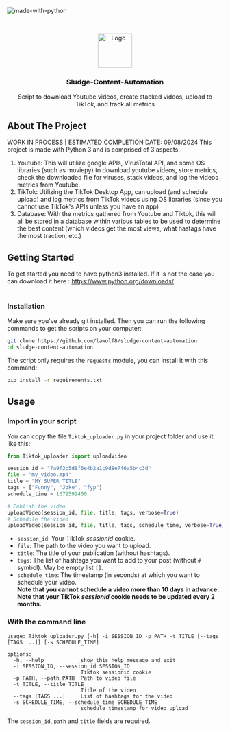 ![made-with-python](https://img.shields.io/badge/Made%20with-Python3-brightgreen) 

<!-- LOGO -->
<br />
<p align="center">
  <img src="https://user-images.githubusercontent.com/54740007/212677385-8f453f16-06fd-41e2-83a6-8a25d5435418.png" alt="Logo" width="80" height="80">

  <h3 align="center">Sludge-Content-Automation</h3>

  <p align="center">
    Script to download Youtube videos, create stacked videos, upload to TikTok, and track all metrics
    <br />
    </p>
</p>


## About The Project
WORK IN PROCESS | ESTIMATED COMPLETION DATE: 09/08/2024
This project is made with Python 3 and is comprised of 3 aspects.

1. Youtube: This will utilize google APIs, VirusTotal API, and some OS libraries (such as moviepy) to download youtube videos, store metrics, check the downloaded file for viruses, stack videos, and log the videos metrics from Youtube.
2. TikTok: Utilizing the TikTok Desktop App, can upload (and schedule upload) and log metrics from TikTok videos using OS libraries (since you cannot use TikTok's APIs unless you have an app)
3. Database: With the metrics gathered from Youtube and Tiktok, this will all be stored in a database within various tables to be used to determine the best content (which videos get the most views, what hastags have the most traction, etc.)

## Getting Started
To get started you need to have python3 installed. If it is not the case you can download it here : https://www.python.org/downloads/<br><br>


### Installation
Make sure you've already git installed. Then you can run the following commands to get the scripts on your computer:
   ```sh
   git clone https://github.com/lawolf8/sludge-content-automation
   cd sludge-content-automation
   ```
The script only requires the `requests` module, you can install it with this command:
```sh
pip install -r requirements.txt
```
   
## Usage
### Import in your script
You can copy the file `Tiktok_uploader.py` in your project folder and use it like this:
```python
from Tiktok_uploader import uploadVideo

session_id = "7a9f3c5d8f6e4b2a1c9d8e7f6a5b4c3d"
file = "my_video.mp4"
title = "MY SUPER TITLE"
tags = ["Funny", "Joke", "fyp"]
schedule_time = 1672592400

# Publish the video
uploadVideo(session_id, file, title, tags, verbose=True)
# Schedule the video
uploadVideo(session_id, file, title, tags, schedule_time, verbose=True)
```
- `session_id`: Your TikTok *sessionid* cookie.<br>
- `file`: The path to the video you want to upload.<br>
- `title`: The title of your publication (without hashtags).<br>
- `tags`: The list of hashtags you want to add to your post (without `#` symbol). May be empty list `[]`.<br>
- `schedule_time`: The timestamp (in seconds) at which you want to schedule your video.<br>
**Note that you cannot schedule a video more than 10 days in advance.**<br>
**Note that your TikTok *sessionid* cookie needs to be updated every 2 months.**

### With the command line
```
usage: Tiktok_uploader.py [-h] -i SESSION_ID -p PATH -t TITLE [--tags [TAGS ...]] [-s SCHEDULE_TIME]

options:
  -h, --help            show this help message and exit
  -i SESSION_ID, --session_id SESSION_ID
                        Tiktok sessionid cookie
  -p PATH, --path PATH  Path to video file
  -t TITLE, --title TITLE
                        Title of the video
  --tags [TAGS ...]     List of hashtags for the video
  -s SCHEDULE_TIME, --schedule_time SCHEDULE_TIME
                        schedule timestamp for video upload
```                        
The `session_id`, `path` and `title` fields are required.
    
